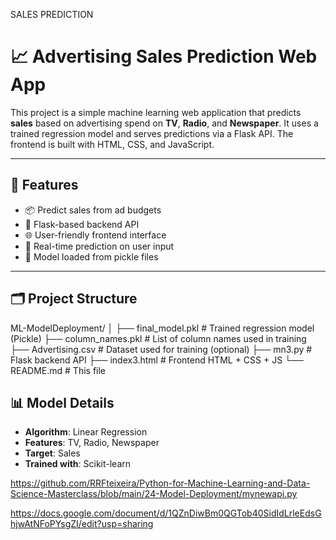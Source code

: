 SALES PREDICTION


# 📈 Advertising Sales Prediction Web App

This project is a simple machine learning web application that predicts **sales** based on advertising spend on **TV**, **Radio**, and **Newspaper**. It uses a trained regression model and serves predictions via a Flask API. The frontend is built with HTML, CSS, and JavaScript.

---

## 🚀 Features

- 📦 Predict sales from ad budgets
- 🔗 Flask-based backend API
- 🌐 User-friendly frontend interface
- 🎯 Real-time prediction on user input
- 🧠 Model loaded from pickle files

---

## 🗂️ Project Structure

ML-ModelDeployment/
│
├── final_model.pkl # Trained regression model (Pickle)
├── column_names.pkl # List of column names used in training
├── Advertising.csv # Dataset used for training (optional)
├── mn3.py # Flask backend API
├── index3.html # Frontend HTML + CSS + JS
└── README.md # This file

## 📊 Model Details

- **Algorithm**: Linear Regression  
- **Features**: TV, Radio, Newspaper  
- **Target**: Sales  
- **Trained with**: Scikit-learn










https://github.com/RRFteixeira/Python-for-Machine-Learning-and-Data-Science-Masterclass/blob/main/24-Model-Deployment/mynewapi.py



https://docs.google.com/document/d/1QZnDiwBm0QGTob40SidIdLrleEdsGhjwAtNFoPYsgZI/edit?usp=sharing
